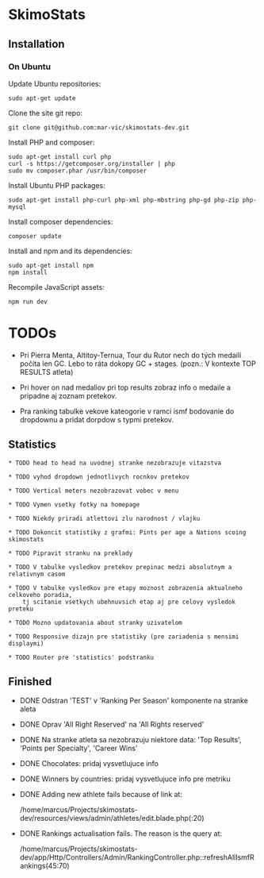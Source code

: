 # SkimoStats

## Installation

### On Ubuntu
Update Ubuntu repositories:
```
sudo apt-get update
```

Clone the site git repo:
```
git clone git@github.com:mar-vic/skimostats-dev.git
```

Install PHP and composer:
```
sudo apt-get install curl php
curl -s https://getcomposer.org/installer | php
sudo mv composer.phar /usr/bin/composer
```

Install Ubuntu PHP packages:
```
sudo apt-get install php-curl php-xml php-mbstring php-gd php-zip php-mysql
```

Install composer dependencies:
```
composer update
```

Install and npm and its dependencies:
```
sudo apt-get install npm
npm install
```

Recompile JavaScript assets:
```
npm run dev
```
# TODOs

* Pri Pierra Menta, Altitoy-Ternua, Tour du Rutor nech do tých medailí počíta
  len GC. Lebo to ráta dokopy GC + stages. (pozn.: V kontexte TOP RESULTS atleta)
  
* Pri hover on nad medaliov pri top results zobraz info o medaile a pripadne aj
  zoznam pretekov.

* Pra ranking tabulke vekove kateogorie v ramci ismf bodovanie do dropdownu a
  pridat dorpdow s typmi pretekov.
  
  
## Statistics

    * TODO head to head na uvodnej stranke nezobrazuje vitazstva

    * TODO vyhod dropdown jednotlivych rocnkov pretekov

    * TODO Vertical meters nezobrazovat vobec v menu

    * TODO Vymen vsetky fotky na homepage

    * TODO Niekdy priradi atlettovi zlu narodnost / vlajku

    * TODO Dokoncit statistiky z grafmi: Pints per age a Nations scoing skimostats
  
    * TODO Pipravit stranku na preklady
  
    * TODO V tabulke vysledkov pretekov prepinac medzi absolutnym a relativnym casom
  
    * TODO V tabulke vysledkov pre etapy moznost zobrazenia aktualneho celkoveho poradia,
        tj scitanie vsetkych ubehnuvsich etap aj pre celovy vysledok preteku

    * TODO Mozno updatovania about stranky uzivatelom

    * TODO Responsive dizajn pre statistiky (pre zariadenia s mensimi displaymi)

    * TODO Router pre 'statistics' podstranku

## Finished
 
 * DONE Odstran 'TEST' v 'Ranking Per Season' komponente na stranke aleta
  
 * DONE Oprav 'All Right Reserved'  na 'All Right*s* reserved'

 * DONE Na stranke atleta sa nezobrazuju niektore data: 'Top Results', 'Points per
          Specialty', 'Career Wins'

 * DONE Chocolates: pridaj vysvetlujuce info

 * DONE Winners by countries: pridaj vysvetlujuce info pre metriku

 * DONE Adding new athlete fails because of link at:

    /home/marcus/Projects/skimostats-dev/resources/views/admin/athletes/edit.blade.php(:20)

 * DONE Rankings actualisation fails. The reason is the query at:

    /home/marcus/Projects/skimostats-dev/app/Http/Controllers/Admin/RankingController.php::refreshAllIsmfRankings(45:70)
